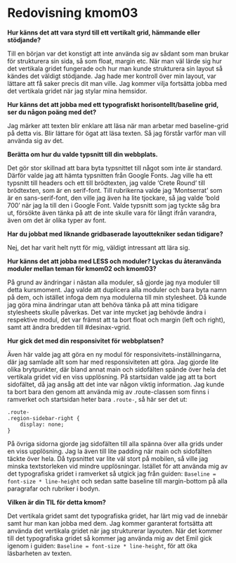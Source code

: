 ---
---
Redovisning kmom03
=========================

**Hur känns det att vara styrd till ett vertikalt grid, hämmande eller stödjande?**

Till en början var det konstigt att inte använda sig av sådant som man brukar för strukturera sin sida, så som float, margin etc. När man väl lärde sig hur det vertikala gridet fungerade och hur man kunde strukturera sin layout så kändes det väldigt stödjande. Jag hade mer kontroll över min layout, var lättare att få saker precis dit man ville. Jag kommer vilja fortsätta jobba med det vertikala gridet när jag stylar mina hemsidor.

**Hur känns det att jobba med ett typografiskt horisontellt/baseline grid, ser du någon poäng med det?**

Jag märker att texten blir enklare att läsa när man arbetar med baseline-grid på detta vis. Blir lättare för ögat att läsa texten. Så jag förstår varför man vill använda sig av det.

**Berätta om hur du valde typsnitt till din webbplats.**

Det gör stor skillnad att bara byta typsnittet till något som inte är standard. Därför valde jag att hämta typsnitten från Google Fonts. Jag ville ha ett typsnitt till headers och ett till brödtexten, jag valde ‘Crete Round’ till brödtexten, som är en serif-font. Till rubrikerna valde jag ‘Montserrat’ som är en sans-serif-font, den ville jag även ha lite tjockare, så jag valde ‘bold 700’ när jag la till den i Google Font. Valde typsnitt som jag tyckte såg bra ut, försökte även tänka på att de inte skulle vara för långt ifrån varandra, även om det är olika typer av font.

**Har du jobbat med liknande gridbaserade layouttekniker sedan tidigare?**

Nej, det har varit helt nytt för mig, väldigt intressant att lära sig.

**Hur känns det att jobba med LESS och moduler? Lyckas du återanvända moduler mellan teman för kmom02 och kmom03?**

På grund av ändringar i nästan alla moduler, så gjorde jag nya moduler till detta kursmoment. Jag valde att duplicera alla moduler och bara byta namn på dem, och istället infoga dem nya modulerna till min stylesheet. Då kunde jag göra mina ändringar utan att behöva tänka på att mina tidigare stylesheets skulle påverkas. Det var inte mycket jag behövde ändra i respektive modul, det var främst att ta bort float och margin (left och right), samt att ändra bredden till #desinax-vgrid.

**Hur gick det med din responsivitet för webbplatsen?**

Även här valde jag att göra en ny modul för responsivitets-inställningarna, där jag samlade allt som har med responsiviteten att göra. Jag gjorde lite olika brytpunkter, där bland annat main och sidofälten spände över hela det vertikala gridet vid en viss upplösning. På startsidan valde jag att ta bort sidofältet, då jag ansåg att det inte var någon viktig information. Jag kunde ta bort bara den genom att använda mig av .route-classen som finns i ramverket och startsidan heter bara ```.route-```, så här ser det ut:
```
.route-
.region-sidebar-right {
    display: none;
}
```
På övriga sidorna gjorde jag sidofälten till alla spänna över alla grids under en viss upplösning. Jag la även till lite padding när main och sidofälten täckte över hela. Då typsnittet var lite väl stort på mobilen, så ville jag minska textstorleken vid mindre upplösningar. Istället för att använda mig av det typografiska gridet i ramverket så utgick jag från guiden: ```Baseline = font-size * line-height``` och sedan satte baseline till margin-bottom på alla paragrafar och rubriker i bodyn.

**Vilken är din TIL för detta kmom?**

Det vertikala gridet samt det typografiska gridet, har lärt mig vad de innebär samt hur man kan jobba med dem. Jag kommer garanterat fortsätta att använda det vertikala gridet när jag strukturerar layouten. När det kommer till det typografiska gridet så kommer jag använda mig av det Emil gick igenom i guiden: ```Baseline = font-size * line-height```, för att öka läsbarheten av texten.
